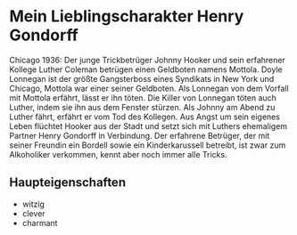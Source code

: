 # Mein Lieblingscharakter Henry Gondorff

Chicago 1936: Der junge Trickbetrüger Johnny Hooker und sein erfahrener Kollege Luther Coleman betrügen einen Geldboten namens Mottola.
Doyle Lonnegan ist der größte Gangsterboss eines Syndikats in New York und Chicago, Mottola war einer seiner Geldboten.
Als Lonnegan von dem Vorfall mit Mottola erfährt, lässt er ihn töten.
Die Killer von Lonnegan töten auch Luther, indem sie ihn aus dem Fenster stürzen.
Als Johnny am Abend zu Luther fährt, erfährt er vom Tod des Kollegen.
Aus Angst um sein eigenes Leben flüchtet Hooker aus der Stadt und setzt sich mit Luthers ehemaligem Partner Henry Gondorff in Verbindung.
Der erfahrene Betrüger, der mit seiner Freundin ein Bordell sowie ein Kinderkarussell betreibt,
ist zwar zum Alkoholiker verkommen, kennt aber noch immer alle Tricks.

## Haupteigenschaften

* witzig
* clever
* charmant

